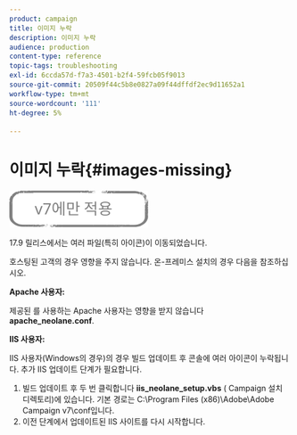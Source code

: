 ```yaml
---
product: campaign
title: 이미지 누락
description: 이미지 누락
audience: production
content-type: reference
topic-tags: troubleshooting
exl-id: 6ccda57d-f7a3-4501-b2f4-59fcb05f9013
source-git-commit: 20509f44c5b8e0827a09f44dffdf2ec9d11652a1
workflow-type: tm+mt
source-wordcount: '111'
ht-degree: 5%

---
```


# 이미지 누락{#images-missing}

![](../../assets/v7-only.svg)

17.9 릴리스에서는 여러 파일(특히 아이콘)이 이동되었습니다.

호스팅된 고객의 경우 영향을 주지 않습니다. 온-프레미스 설치의 경우 다음을 참조하십시오.

**Apache 사용자:**

제공된 를 사용하는 Apache 사용자는 영향을 받지 않습니다 **apache_neolane.conf**.

**IIS 사용자:**

IIS 사용자(Windows의 경우)의 경우 빌드 업데이트 후 콘솔에 여러 아이콘이 누락됩니다. 추가 IIS 업데이트 단계가 필요합니다.

1. 빌드 업데이트 후 두 번 클릭합니다 **iis_neolane_setup.vbs** ( Campaign 설치 디렉토리)에 있습니다. 기본 경로는 C:\Program Files (x86)\Adobe\Adobe Campaign v7\conf입니다.
1. 이전 단계에서 업데이트된 IIS 사이트를 다시 시작합니다.
